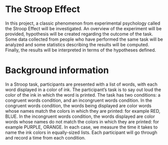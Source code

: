 # The Stroop Effect
In this project, a classic phenomenon from experimental psychology called the Stroop Effect will be investigated. An overview of the experiment will be provided, hypothesis will be created regarding the outcome of the task. Some data collected from people who have performed the same task will be analyzed and some statistics describing the results will be computed. Finally, the results will be interpreted in terms of the hypotheses defined.

# Background information

In a Stroop task, participants are presented with a list of words, with each word displayed in a color of ink. The participant’s task is to say out loud the color of the ink in which the word is printed. The task has two conditions: a congruent words condition, and an incongruent words condition. In the congruent words condition, the words being displayed are color words whose names match the colors in which they are printed: for example RED, BLUE. In the incongruent words condition, the words displayed are color words whose names do not match the colors in which they are printed: for example PURPLE, ORANGE. In each case, we measure the time it takes to name the ink colors in equally-sized lists. Each participant will go through and record a time from each condition.
